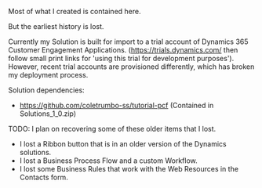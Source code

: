 Most of what I created is contained here.

But the earliest history is lost.

Currently my Solution is built for import to a trial account of Dynamics 365 Customer Engagement Applications. (https://trials.dynamics.com/ then follow small print links for 'using this trial for development purposes'). However, recent trial accounts are provisioned differently, which has broken my deployment process.

Solution dependencies: 
 - https://github.com/coletrumbo-ss/tutorial-pcf (Contained in Solutions_1_0.zip)


TODO: I plan on recovering some of these older items that I lost.
 - I lost a Ribbon button that is in an older version of the Dynamics solutions. 
 - I lost a Business Process Flow and a custom Workflow.
 - I lost some Business Rules that work with the Web Resources in the Contacts form.

